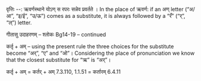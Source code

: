 

वृत्तिः --: ऋवर्णस्थाने योऽण् स रपरः सन्नेव प्रवर्तते ।  In the place of ऋवर्ण: if an अण् letter (“अ/आ”, “इ/ई”, “उ/ऊ”) comes as a substitute, it is always followed by a “रँ” (“र्”, “ल्”) letter.


गीतासु उदाहरणम् – श्लोकः Bg14-19 – continued


कर्तृ + अम् – using the present rule the three choices for the substitute become “अर्”, “ए” and “ओ”। Considering the place of pronunciation we know that the closest substitute for “ऋ” is “अर्”। 


कर्तृ + अम् = कर्तर् + अम् 7.3.110, 1.1.51 = कर्तारम् 6.4.11 

